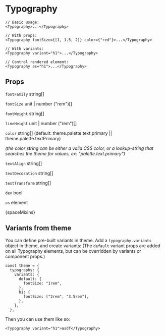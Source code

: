 # Typography

```
// Basic usage:
<Typography>...</Typography>

// With props:
<Typography fontSize={[1, 1.5, 2]} color={"red"}>...</Typography>

// With variants:
<Typography variant="h1">...</Typography>

// Control rendered element:
<Typography as="h1">...</Typography>

```

## Props

`fontFamily` string[]

`fontSize` unit | number ("rem")[]

`fontWeight` string[]

`lineHeight` unit | number ("rem")[]

`color` string[] (default: theme.palette.text.primary || theme.palette.textPrimary)

_(the color string can be either a valid CSS color, or a lookup-string that searches the theme for values, ex: "palette.text.primary")_

`textAlign` string[]

`textDecoration` string[]

`textTransform` string[]

`dev` bool

`as` element

{spaceMixins}

## Variants from theme

You can define pre-built variants in theme. Add a `typography.variants` object in theme, and create variants: (The `default` variant props are added on all Typography elements, but can be overridden by variants or component props.)

```
const theme = {
  typography: {
    variants: {
      default: {
        fontSize: "1rem",
      },
      h1: {
        fontSize: ["2rem", "3.5rem"],
      },
    },
  },
```

Then you can use them like so:

```
<Typography variant="h1">asdf</Typography>
```
